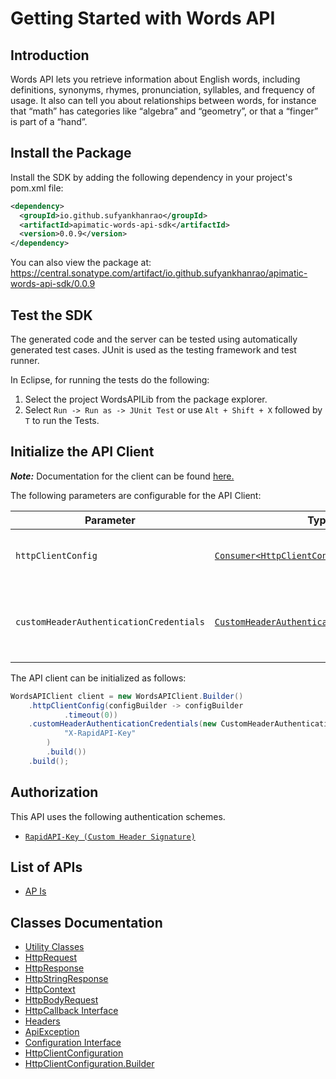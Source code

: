 
# Getting Started with Words API

## Introduction

Words API lets you retrieve information about English words, including definitions, synonyms, rhymes, pronunciation, syllables, and frequency of usage. It also can tell you about relationships between words, for instance that “math” has categories like “algebra” and “geometry”, or that a “finger” is part of a “hand”.

## Install the Package

Install the SDK by adding the following dependency in your project's pom.xml file:

```xml
<dependency>
  <groupId>io.github.sufyankhanrao</groupId>
  <artifactId>apimatic-words-api-sdk</artifactId>
  <version>0.0.9</version>
</dependency>
```

You can also view the package at:
https://central.sonatype.com/artifact/io.github.sufyankhanrao/apimatic-words-api-sdk/0.0.9

## Test the SDK

The generated code and the server can be tested using automatically generated test cases.
JUnit is used as the testing framework and test runner.

In Eclipse, for running the tests do the following:

1. Select the project WordsAPILib from the package explorer.
2. Select `Run -> Run as -> JUnit Test` or use `Alt + Shift + X` followed by `T` to run the Tests.

## Initialize the API Client

**_Note:_** Documentation for the client can be found [here.](https://www.github.com/sufyankhanrao/apimatic-words-api-java-sdk/tree/0.0.9/doc/client.md)

The following parameters are configurable for the API Client:

| Parameter | Type | Description |
|  --- | --- | --- |
| `httpClientConfig` | [`Consumer<HttpClientConfiguration.Builder>`](https://www.github.com/sufyankhanrao/apimatic-words-api-java-sdk/tree/0.0.9/doc/http-client-configuration-builder.md) | Set up Http Client Configuration instance. |
| `customHeaderAuthenticationCredentials` | [`CustomHeaderAuthenticationCredentials`](https://www.github.com/sufyankhanrao/apimatic-words-api-java-sdk/tree/0.0.9/doc/$a/https://www.github.com/sufyankhanrao/apimatic-words-api-java-sdk/tree/0.0.9/custom-header-signature.md) | The Credentials Setter for Custom Header Signature |

The API client can be initialized as follows:

```java
WordsAPIClient client = new WordsAPIClient.Builder()
    .httpClientConfig(configBuilder -> configBuilder
            .timeout(0))
    .customHeaderAuthenticationCredentials(new CustomHeaderAuthenticationModel.Builder(
            "X-RapidAPI-Key"
        )
        .build())
    .build();
```

## Authorization

This API uses the following authentication schemes.

* [`RapidAPI-Key (Custom Header Signature)`](https://www.github.com/sufyankhanrao/apimatic-words-api-java-sdk/tree/0.0.9/doc/$a/https://www.github.com/sufyankhanrao/apimatic-words-api-java-sdk/tree/0.0.9/custom-header-signature.md)

## List of APIs

* [AP Is](https://www.github.com/sufyankhanrao/apimatic-words-api-java-sdk/tree/0.0.9/doc/controllers/ap-is.md)

## Classes Documentation

* [Utility Classes](https://www.github.com/sufyankhanrao/apimatic-words-api-java-sdk/tree/0.0.9/doc/utility-classes.md)
* [HttpRequest](https://www.github.com/sufyankhanrao/apimatic-words-api-java-sdk/tree/0.0.9/doc/http-request.md)
* [HttpResponse](https://www.github.com/sufyankhanrao/apimatic-words-api-java-sdk/tree/0.0.9/doc/http-response.md)
* [HttpStringResponse](https://www.github.com/sufyankhanrao/apimatic-words-api-java-sdk/tree/0.0.9/doc/http-string-response.md)
* [HttpContext](https://www.github.com/sufyankhanrao/apimatic-words-api-java-sdk/tree/0.0.9/doc/http-context.md)
* [HttpBodyRequest](https://www.github.com/sufyankhanrao/apimatic-words-api-java-sdk/tree/0.0.9/doc/http-body-request.md)
* [HttpCallback Interface](https://www.github.com/sufyankhanrao/apimatic-words-api-java-sdk/tree/0.0.9/doc/http-callback-interface.md)
* [Headers](https://www.github.com/sufyankhanrao/apimatic-words-api-java-sdk/tree/0.0.9/doc/headers.md)
* [ApiException](https://www.github.com/sufyankhanrao/apimatic-words-api-java-sdk/tree/0.0.9/doc/api-exception.md)
* [Configuration Interface](https://www.github.com/sufyankhanrao/apimatic-words-api-java-sdk/tree/0.0.9/doc/configuration-interface.md)
* [HttpClientConfiguration](https://www.github.com/sufyankhanrao/apimatic-words-api-java-sdk/tree/0.0.9/doc/http-client-configuration.md)
* [HttpClientConfiguration.Builder](https://www.github.com/sufyankhanrao/apimatic-words-api-java-sdk/tree/0.0.9/doc/http-client-configuration-builder.md)

